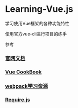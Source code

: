 # Learning-Vue.js
学习使用Vue框架的各种功能特性

使用官方vue-cli进行项目的练手

参考
  ### [官网文档](https://cn.vuejs.org/v2/guide/)    
  ### [Vue CookBook](https://cn.vuejs.org/v2/cookbook/)  
  ### [webpack学习资源](https://github.com/kraaas/webpack-tutorial-collection)  
  ### [Require.js](http://www.requirejs.cn/)  
